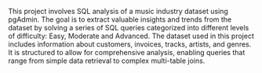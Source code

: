 This project involves SQL analysis of a music industry dataset using pgAdmin. The goal is to extract valuable insights and trends from the dataset by solving a series of SQL queries categorized into different levels of difficulty: Easy, Moderate and Advanced.
The dataset used in this project includes information about customers, invoices, tracks, artists, and genres. It is structured to allow for comprehensive analysis, enabling queries that range from simple data retrieval to complex multi-table joins.
